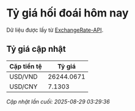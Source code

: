 # Tỷ giá hối đoái hôm nay

Dữ liệu được lấy từ [ExchangeRate-API](https://www.exchangerate-api.com/).

## Tỷ giá cập nhật

| Cặp tiền tệ | Tỷ giá |
|---|---|
| USD/VND | 26244.0671 |
| USD/CNY | 7.1303 |

*Cập nhật lần cuối: 2025-08-29 03:29:36*

